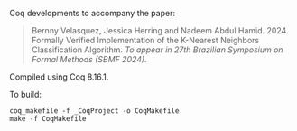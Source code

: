 
Coq developments to accompany the paper:

> Bernny Velasquez, Jessica Herring and Nadeem Abdul Hamid. 2024. Formally Verified Implementation of the K-Nearest Neighbors Classification Algorithm. *To appear in 27th Brazilian Symposium on Formal Methods (SBMF 2024).*

Compiled using Coq 8.16.1. 

To build:

```
coq_makefile -f _CoqProject -o CoqMakefile
make -f CoqMakefile
```

